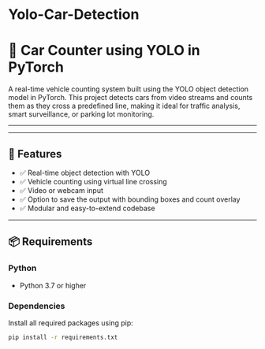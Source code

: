 # Yolo-Car-Detection
# 🚗 Car Counter using YOLO in PyTorch

A real-time vehicle counting system built using the YOLO object detection model in PyTorch. This project detects cars from video streams and counts them as they cross a predefined line, making it ideal for traffic analysis, smart surveillance, or parking lot monitoring.

---



---

## 🔧 Features

- ✅ Real-time object detection with YOLO
- ✅ Vehicle counting using virtual line crossing
- ✅ Video or webcam input
- ✅ Option to save the output with bounding boxes and count overlay
- ✅ Modular and easy-to-extend codebase

---

## 📦 Requirements

### Python

- Python 3.7 or higher

### Dependencies

Install all required packages using pip:

```bash
pip install -r requirements.txt

